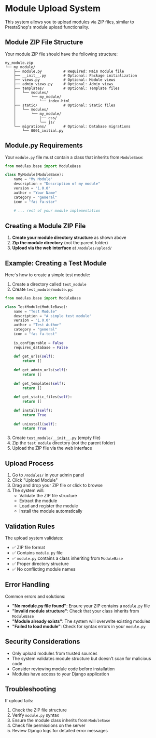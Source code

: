 # Module Upload System

This system allows you to upload modules via ZIP files, similar to PrestaShop's module upload functionality.

## Module ZIP File Structure

Your module ZIP file should have the following structure:

```
my_module.zip
└── my_module/
    ├── module.py          # Required: Main module file
    ├── __init__.py        # Optional: Package initialization
    ├── views.py           # Optional: Module views
    ├── admin_views.py     # Optional: Admin views
    ├── templates/         # Optional: Template files
    │   └── modules/
    │       └── my_module/
    │           └── index.html
    ├── static/            # Optional: Static files
    │   └── modules/
    │       └── my_module/
    │           ├── css/
    │           └── js/
    └── migrations/        # Optional: Database migrations
        └── 0001_initial.py
```

## Module.py Requirements

Your `module.py` file must contain a class that inherits from `ModuleBase`:

```python
from modules.base import ModuleBase

class MyModule(ModuleBase):
    name = "My Module"
    description = "Description of my module"
    version = "1.0.0"
    author = "Your Name"
    category = "general"
    icon = "fas fa-star"
    
    # ... rest of your module implementation
```

## Creating a Module ZIP File

1. **Create your module directory structure** as shown above
2. **Zip the module directory** (not the parent folder)
3. **Upload via the web interface** at `/modules/upload/`

## Example: Creating a Test Module

Here's how to create a simple test module:

1. Create a directory called `test_module`
2. Create `test_module/module.py`:

```python
from modules.base import ModuleBase

class TestModule(ModuleBase):
    name = "Test Module"
    description = "A simple test module"
    version = "1.0.0"
    author = "Test Author"
    category = "general"
    icon = "fas fa-test"
    
    is_configurable = False
    requires_database = False
    
    def get_urls(self):
        return []
    
    def get_admin_urls(self):
        return []
    
    def get_templates(self):
        return []
    
    def get_static_files(self):
        return []
    
    def install(self):
        return True
    
    def uninstall(self):
        return True
```

3. Create `test_module/__init__.py` (empty file)
4. Zip the `test_module` directory (not the parent folder)
5. Upload the ZIP file via the web interface

## Upload Process

1. Go to `/modules/` in your admin panel
2. Click "Upload Module"
3. Drag and drop your ZIP file or click to browse
4. The system will:
   - Validate the ZIP file structure
   - Extract the module
   - Load and register the module
   - Install the module automatically

## Validation Rules

The upload system validates:

- ✅ ZIP file format
- ✅ Contains `module.py` file
- ✅ `module.py` contains a class inheriting from `ModuleBase`
- ✅ Proper directory structure
- ✅ No conflicting module names

## Error Handling

Common errors and solutions:

- **"No module.py file found"**: Ensure your ZIP contains a `module.py` file
- **"Invalid module structure"**: Check that your class inherits from `ModuleBase`
- **"Module already exists"**: The system will overwrite existing modules
- **"Failed to load module"**: Check for syntax errors in your `module.py`

## Security Considerations

- Only upload modules from trusted sources
- The system validates module structure but doesn't scan for malicious code
- Consider reviewing module code before installation
- Modules have access to your Django application

## Troubleshooting

If upload fails:

1. Check the ZIP file structure
2. Verify `module.py` syntax
3. Ensure the module class inherits from `ModuleBase`
4. Check file permissions on the server
5. Review Django logs for detailed error messages 